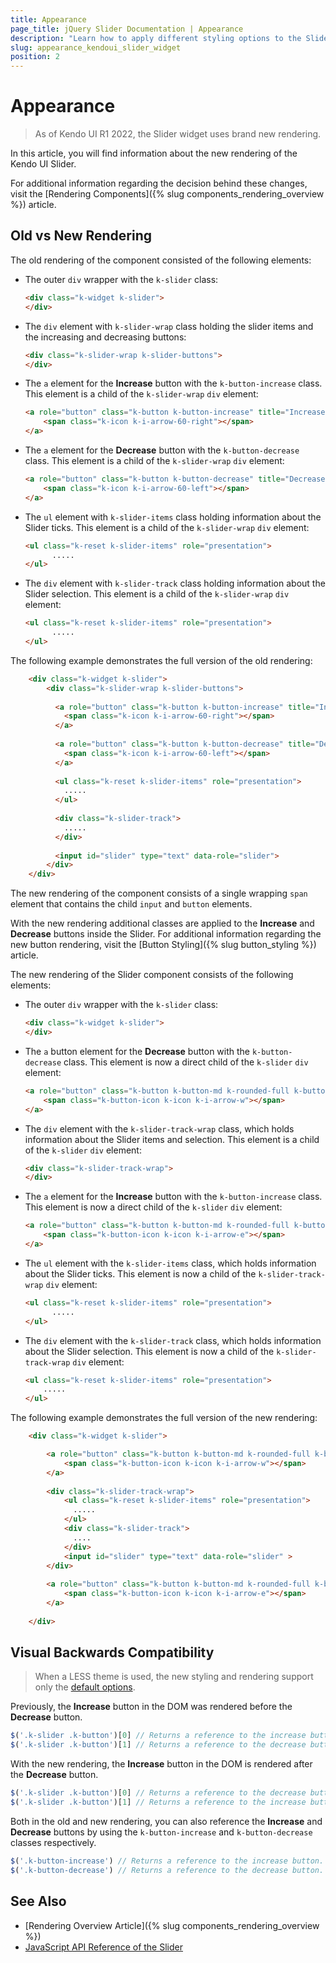 ```yaml
---
title: Appearance
page_title: jQuery Slider Documentation | Appearance
description: "Learn how to apply different styling options to the Slider widget."
slug: appearance_kendoui_slider_widget
position: 2
---
```


# Appearance

> As of Kendo UI R1 2022, the Slider widget uses brand new rendering.

In this article, you will find information about the new rendering of the Kendo UI Slider.

For additional information regarding the decision behind these changes, visit the [Rendering Components]({% slug components_rendering_overview %}) article.


## Old vs New Rendering

The old rendering of the component consisted of the following elements:

- The outer `div` wrapper with the `k-slider` class:
    ```html 
    <div class="k-widget k-slider">
    </div>
    ```

- The `div` element with `k-slider-wrap` class holding the slider items and the increasing and decreasing buttons:
    ```html 
    <div class="k-slider-wrap k-slider-buttons">
    </div>
    ```

- The `a` element for the **Increase** button with the `k-button-increase` class. This element is a child of the `k-slider-wrap` `div` element:
    ```html
    <a role="button" class="k-button k-button-increase" title="Increase">
        <span class="k-icon k-i-arrow-60-right"></span>
    </a>
    ```

- The `a` element for the **Decrease** button with the `k-button-decrease` class. This element is a child of the `k-slider-wrap` `div` element:
    ```html
    <a role="button" class="k-button k-button-decrease" title="Decrease">
        <span class="k-icon k-i-arrow-60-left"></span>
    </a>
    ```

- The `ul` element with `k-slider-items` class holding information about the Slider ticks. This element is a child of the `k-slider-wrap` `div` element:
    ```html
    <ul class="k-reset k-slider-items" role="presentation">      
          .....
    </ul>
    ```

- The `div` element with `k-slider-track` class holding information about the Slider selection. This element is a child of the `k-slider-wrap` `div` element:
    ```html
    <ul class="k-reset k-slider-items" role="presentation">      
          .....
    </ul>
    ```

The following example demonstrates the full version of the old rendering:
```html
    <div class="k-widget k-slider">
        <div class="k-slider-wrap k-slider-buttons">
        
          <a role="button" class="k-button k-button-increase" title="Increase" aria-label="Increase">
            <span class="k-icon k-i-arrow-60-right"></span>
          </a>
      
          <a role="button" class="k-button k-button-decrease" title="Decrease" aria-label="Decrease">
            <span class="k-icon k-i-arrow-60-left"></span>
          </a>
      
          <ul class="k-reset k-slider-items" role="presentation">      
            .....
          </ul>
      
          <div class="k-slider-track">
            .....
          </div>
      
          <input id="slider" type="text" data-role="slider">
        </div>
    </div>
```

The new rendering of the component consists of a single wrapping `span` element that contains the child `input` and `button` elements.

With the new rendering additional classes are applied to the **Increase** and **Decrease** buttons inside the Slider. For additional information regarding the new button rendering, visit the [Button Styling]({% slug button_styling %}) article.

The new rendering of the Slider component consists of the following elements:

- The outer `div` wrapper with the `k-slider` class:
    ```html 
    <div class="k-widget k-slider">
    </div>
    ```

- The `a` button element for the **Decrease** button with the `k-button-decrease` class. This element is now a direct child of the `k-slider` `div` element:
    ```html
    <a role="button" class="k-button k-button-md k-rounded-full k-button-solid  k-button-solid-base k-icon-button k-button-decrease" title="Decrease" aria-label="Decrease">
        <span class="k-button-icon k-icon k-i-arrow-w"></span>
    </a>
    ```

- The `div` element with the `k-slider-track-wrap` class, which holds information about the Slider items and selection. This element is a child of the `k-slider` `div` element:
    ```html 
    <div class="k-slider-track-wrap">
    </div>
    ```

- The `a` element for the **Increase** button with the `k-button-increase` class. This element is now a direct child of the `k-slider` `div` element:
    ```html
    <a role="button" class="k-button k-button-md k-rounded-full k-button-solid  k-button-solid-base k-icon-button k-button-increase" title="Increase"    aria-label="Increase">
        <span class="k-button-icon k-icon k-i-arrow-e"></span>
    </a>
    ```

- The `ul` element with the `k-slider-items` class, which holds information about the Slider ticks. This element is now a child of the `k-slider-track-wrap` `div` element:
    ```html
    <ul class="k-reset k-slider-items" role="presentation">      
          .....
    </ul>
    ```

- The `div` element with the `k-slider-track` class, which holds information about the Slider selection. This element is now a child of the `k-slider-track-wrap` `div` element:
    ```html
    <ul class="k-reset k-slider-items" role="presentation">      
        .....
    </ul>
    ```
The following example demonstrates the full version of the new rendering:

```html
    <div class="k-widget k-slider">

        <a role="button" class="k-button k-button-md k-rounded-full k-button-solid k-button-solid-base k-icon-button k-button-decrease" title="Decrease" aria-label="Decrease">
            <span class="k-button-icon k-icon k-i-arrow-w"></span>
        </a>
    
        <div class="k-slider-track-wrap">
            <ul class="k-reset k-slider-items" role="presentation">      
              .....
            </ul>
            <div class="k-slider-track">
              ....
            </div>
            <input id="slider" type="text" data-role="slider" >
        </div>
    
        <a role="button" class="k-button k-button-md k-rounded-full k-button-solid k-button-solid-base k-icon-button k-button-increase" title="Increase" aria-label="Increase">
            <span class="k-button-icon k-icon k-i-arrow-e"></span>
        </a>
    
    </div>
```

## Visual Backwards Compatibility

> When a LESS theme is used, the new styling and rendering support only the [default options](#options).

Previously, the **Increase** button in the DOM was rendered before the **Decrease** button.  

```javascript
$('.k-slider .k-button')[0] // Returns a reference to the increase button in the old rendering.
$('.k-slider .k-button')[1] // Returns a reference to the decrease button in the old rendering.
```

With the new rendering, the **Increase** button in the DOM is rendered after the **Decrease** button.

```javascript
$('.k-slider .k-button')[0] // Returns a reference to the decrease button in the new rendering.
$('.k-slider .k-button')[1] // Returns a reference to the increase button in the new rendering. 
```

Both in the old and new rendering, you can also reference the **Increase** and **Decrease** buttons by using the `k-button-increase` and `k-button-decrease` classes respectively. 
```javascript
$('.k-button-increase') // Returns a reference to the increase button.
$('.k-button-decrease') // Returns a reference to the decrease button.
```


## See Also

* [Rendering Overview Article]({% slug components_rendering_overview %})
* [JavaScript API Reference of the Slider](/api/javascript/ui/slider)
